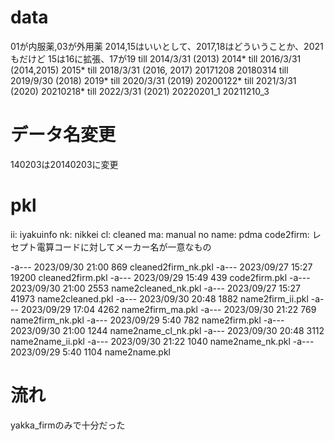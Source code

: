 # data
01が内服薬,03が外用薬
2014,15はいいとして、2017,18はどういうことか、2021もだけど
15は16に拡張、17が19
till 2014/3/31 (2013)
2014*
till 2016/3/31 (2014,2015)
2015*
till 2018/3/31 (2016, 2017)
20171208
20180314
till 2019/9/30 (2018)
2019*
till 2020/3/31 (2019)
20200122*
till 2021/3/31 (2020)
20210218*
till 2022/3/31 (2021)
20220201_1
20211210_3
# データ名変更
140203は20140203に変更

# pkl
ii: iyakuinfo
nk: nikkei cl: cleaned
ma: manual 
no name: pdma
code2firm: レセプト電算コードに対してメーカー名が一意なもの

-a---          2023/09/30    21:00            869 cleaned2firm_nk.pkl 
-a---          2023/09/27    15:27          19200 cleaned2firm.pkl
-a---          2023/09/29    15:49            439 code2firm.pkl
-a---          2023/09/30    21:00           2553 name2cleaned_nk.pkl
-a---          2023/09/27    15:27          41973 name2cleaned.pkl
-a---          2023/09/30    20:48           1882 name2firm_ii.pkl
-a---          2023/09/29    17:04           4262 name2firm_ma.pkl
-a---          2023/09/30    21:22            769 name2firm_nk.pkl
-a---          2023/09/29     5:40            782 name2firm.pkl
-a---          2023/09/30    21:00           1244 name2name_cl_nk.pkl
-a---          2023/09/30    20:48           3112 name2name_ii.pkl
-a---          2023/09/30    21:22           1040 name2name_nk.pkl
-a---          2023/09/29     5:40           1104 name2name.pkl


# 流れ
yakka_firmのみで十分だった